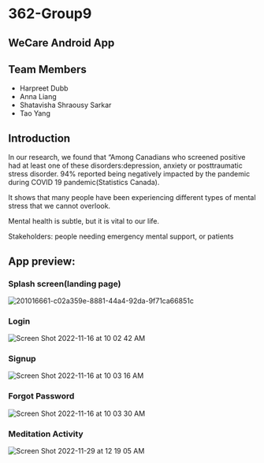 # 362-Group9

## WeCare Android App

## Team Members
* Harpreet Dubb 
* Anna Liang
* Shatavisha Shraousy Sarkar 
* Tao Yang

## Introduction
In our research, we found that “Among Canadians who screened positive had at least one of these disorders:depression, anxiety or posttraumatic stress disorder. 94% reported being negatively impacted by the pandemic during COVID 19 pandemic(Statistics Canada). 

It shows that many people have been experiencing different types of mental stress that we cannot overlook. 

Mental health is subtle, but it is vital to our life. 

Stakeholders: people needing emergency mental support, or patients

## App preview:

### Splash screen(landing page)
![201016661-c02a359e-8881-44a4-92da-9f71ca66851c](https://user-images.githubusercontent.com/100490492/201505415-9e67f647-81f0-431c-9c68-24c34a18450c.png)

### Login
![Screen Shot 2022-11-16 at 10 02 42 AM](https://user-images.githubusercontent.com/84203630/202259040-471cd90a-54a2-44c6-91d7-c40daced073b.png)

### Signup
![Screen Shot 2022-11-16 at 10 03 16 AM](https://user-images.githubusercontent.com/84203630/202259063-e75b26e2-d60c-48d2-a8b2-8ab32f325fb5.png)

### Forgot Password
![Screen Shot 2022-11-16 at 10 03 30 AM](https://user-images.githubusercontent.com/84203630/202259088-4a66ee4c-8f72-4d01-b42c-7bae883fe7a9.png)

### Meditation Activity
![Screen Shot 2022-11-29 at 12 19 05 AM](https://user-images.githubusercontent.com/100490492/204907405-e16a3644-179c-4683-89f1-c88b79bbd0d9.png)
